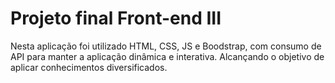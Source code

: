 # Projeto final Front-end III
 Nesta aplicação foi utilizado HTML, CSS, JS e Boodstrap, com consumo de API para manter a aplicação dinâmica e interativa. Alcançando o objetivo de aplicar conhecimentos diversificados.
